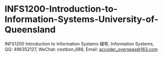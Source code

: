 # INFS1200-Introduction-to-Information-Systems-University-of-Queensland
INFS1200 Introduction to Information Systems 辅导, Information Systems, QQ: 496352127, WeChat: cestbon_688, Email: accoder_overseas@163.com

